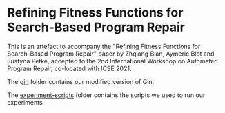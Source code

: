 # Refining Fitness Functions for Search-Based Program Repair

This is an artefact to accompany the "Refining Fitness Functions for Search-Based Program Repair" paper by Zhqiang Bian, Aymeric Blot and Justyna Petke, accepted to the 2nd International Workshop on Automated Program Repair, co-located with ICSE 2021.

The [gin](./gin/) folder contains our modified version of Gin.

The [experiment-scripts](./experiment-scripts) folder contains the scripts we used to run our experiments.
